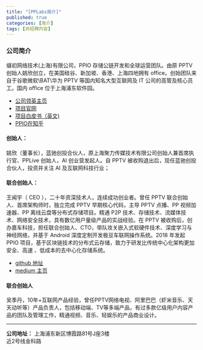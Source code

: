 ```yaml
---
title: "[PPLabs简介]"
published: true
categories: [简介]
tags: [非招聘内容]
---
```


### 公司简介
缀初网络技术(上海)有限公司，PPIO 存储公链开发和全球运营团队。由原 PPTV 创始人姚欣创立，在美国硅谷、新加坡、香港、上海四地拥有 office。创始团队来自于谷歌微软\BAT\华为 PPTV 等国内知名大型互联网及 IT 公司的高管及核心员工。国内 office 位于上海浦东软件园。
- [公司领英主页]( https://www.linkedin.com/company/pplabs/?ash)
- [项目官网](https://www.pp.io/?ash)
- [项目白皮书（英文)](https://github.com/PPIO/Whitepaper/?ash)
- [PPIO在知乎](https://www.zhihu.com/org/ppio-62/activities/?ash)

#### 创始人：
姚欣（董事长），蓝驰创投合伙人，原上海聚力传媒技术有限公司创始人兼首席执行官、PPLive 创始人，AI 创业营发起人。自 PPTV 被收购退出后，现任蓝驰创投合伙人，投资并关注 AI 及互联网科技行业；

#### 联合创始人：
王闻宇（ CEO ），二十年资深技术人，连续成功创业者。曾任 PPTV 联合创始人、首席架构师时，独立完成 PPTV 早期核心代码，主导 PPTV 点播、PP 视频加速器、PP 离线云盘等分布式存储项目。精通 P2P 技术、存储技术、流媒体技术、网络安全技术，具有数亿用户量级产品的实战经验。在 PPTV 被收购后，创办嘉车科技，担任联合创始人、CTO，带队攻关嵌入式软硬件技术、深度学习与神经网络，并基于 Android 深度定制开发极豆车联网操作系统。2018 年发起 PPIO 项目，基于区块链技术的分布式云存储，致力于研发比传统中心化架构更加安全、高速 、低成本的去中心化存储系统。
- [github 地址](https://github.com/omnigeeker/?ash)
- [medium 主页](https://medium.com/@omnigeeker/?ash)

#### 联合创始人
吴季丹，10年+互联网产品经验，曾任PPTV网络电视、阿里巴巴（虾米音乐、天天动听等）产品负责人，包括移动端、TV等多端产品，有过多款亿级用户内容产品的团队及管理工作，精通视频、音乐、轻娱乐的产品商业设计。

<hr/>

**公司地址：** 上海浦东新区博霞路81号J座3楼<br/>
近2号线金科路<br/>
